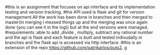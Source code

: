 #this is an assignment that focuses on api interface and its implementation testing and version tracking.
#the API used is flask and git for version management.All the work has been done in branches and then merged to master(in merging I messed things up and the merging was once again done (you can see it in the log)) but at the end versions were managed. 
#requirements :able to add ,divide , multiply, subtract any rational number and the api is flask and each feature is built and tested indivudally in branches and the flask api is accessed via http interface.
#this is an extension of the repo https://github.com/patrikarlos/puts2.
g
